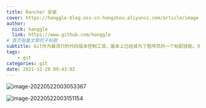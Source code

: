```yaml
---
title: Rancher 安装
cover: https://hanggle-blog.oss-cn-hangzhou.aliyuncs.com/article/image-20220522003219809.png
author: 
  nick: hanggle
  link: https://www.github.com/hanggle
# 首页每篇文章的子标题
subtitle: Git作为最流行的代码版本控制工具，基本上已经成为了程序员的一个标配技能。无论使用GitHub，GitLib，Gitee等进行代码托管，均基于Git。下面聊一聊开发人员必会的几个Git技巧和团队协作的一些Git工作流。。
tags: 
    - git
categories: git
date: 2021-11-28 09:43:02
---
```






![image-20220522003053367](https://hanggle-blog.oss-cn-hangzhou.aliyuncs.com/article/image-20220522003053367.png)

![image-20220522003151154](https://hanggle-blog.oss-cn-hangzhou.aliyuncs.com/article/image-20220522003151154.png)
